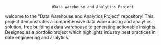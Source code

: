                          #Data warehouse and Analytics Project
                                  
welcome to the "Data Warehouse and Analytics Project" repository!
This project demonstrates a comprehensive data warehousing and analytics solution, free building a data warehouse to generating actionable insights. Designed as a portfolio project which highlights industry best practices in date engineering and analytics.
